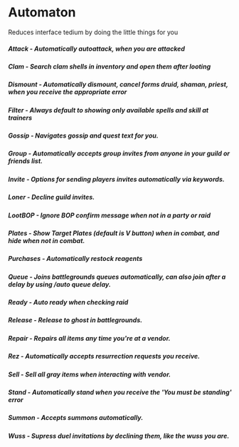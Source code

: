 # Automaton
Reduces interface tedium by doing the little things for you

##### Attack - Automatically autoattack, when you are attacked
##### Clam - Search clam shells in inventory and open them after looting
##### Dismount - Automatically dismount, cancel forms druid, shaman, priest, when you receive the appropriate error
##### Filter - Always default to showing only available spells and skill at trainers
##### Gossip - Navigates gossip and quest text for you.
##### Group - Automatically accepts group invites from anyone in your guild or friends list.
##### Invite - Options for sending players invites automatically via keywords.
##### Loner - Decline guild invites.
##### LootBOP - Ignore BOP confirm message when not in a party or raid
##### Plates - Show Target Plates (default is V button) when in combat, and hide when not in combat.
##### Purchases - Automatically restock reagents
##### Queue - Joins battlegrounds queues automatically, can also join after a delay by using /auto queue delay.
##### Ready - Auto ready when checking raid
##### Release - Release to ghost in battlegrounds.
##### Repair - Repairs all items any time you're at a vendor.
##### Rez - Automatically accepts resurrection requests you receive.
##### Sell - Sell all gray items when interacting with vendor.
##### Stand - Automatically stand when you receive the 'You must be standing' error
##### Summon - Accepts summons automatically.
##### Wuss - Supress duel invitations by declining them, like the wuss you are.
